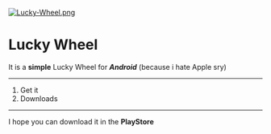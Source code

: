 [![Lucky-Wheel.png](https://i.postimg.cc/6Qnfy75m/Lucky-Wheel.png)](https://postimg.cc/t1Rxc463)
# Lucky Wheel

It is a __simple__ Lucky Wheel for _**Android**_ (because i hate Apple sry)

---
1. Get it 
2. Downloads
---

I hope you can download it in the __PlayStore__

